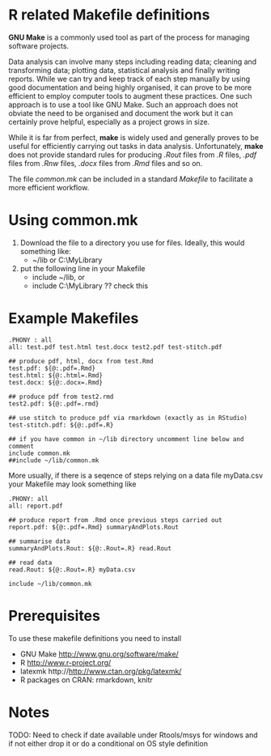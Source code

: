 R related Makefile definitions
=============

**GNU Make** is a commonly used tool as part of the process for
  managing software projects.

Data analysis can involve many steps including reading data; cleaning
and transforming data; plotting data, statistical analysis and finally
writing reports. While we can try and keep track of each step manually
by using good documentation and being highly organised, it can prove
to be more efficient to employ computer tools to augment these
practices. One such approach is to use a tool like GNU Make. Such an
approach does not obviate the need to be organised and document the
work but it can certainly prove helpful, especially as a project grows
in size.

While it is far from perfect, **make** is widely used and generally
proves to be useful for efficiently carrying out tasks in data
analysis.  Unfortunately, **make** does not provide standard rules for
producing *.Rout* files from *.R* files, *.pdf* files from *.Rnw*
files, *.docx* files from *.Rmd* files and so on.

The file *common.mk* can be included in a standard *Makefile* to
facilitate a more efficient workflow.

Using common.mk
============

1. Download the file to a directory you use for  files. Ideally,
   this would something like:
   - ~/lib or C:\MyLibrary
2. put the following line in your Makefile
   - include ~/lib, or
   - include C:\MyLibrary  ?? check this

Example Makefiles
==============

```make
.PHONY : all
all: test.pdf test.html test.docx test2.pdf test-stitch.pdf

## produce pdf, html, docx from test.Rmd
test.pdf: ${@:.pdf=.Rmd}
test.html: ${@:.html=.Rmd}
test.docx: ${@:.docx=.Rmd}

## produce pdf from test2.rmd
test2.pdf: ${@:.pdf=.rmd}

## use stitch to produce pdf via rmarkdown (exactly as in RStudio)
test-stitch.pdf: ${@:.pdf=.R}

## if you have common in ~/lib directory uncomment line below and comment
include common.mk
##include ~/lib/common.mk
```

More usually, if there is a seqence of steps relying on a data file
myData.csv your Makefile may look something like

```make
.PHONY:	all
all: report.pdf

## produce report from .Rmd once previous steps carried out
report.pdf: ${@:.pdf=.Rmd} summaryAndPlots.Rout

## summarise data
summaryAndPlots.Rout: ${@:.Rout=.R} read.Rout

## read data
read.Rout: ${@:.Rout=.R} myData.csv

include ~/lib/common.mk
```

Prerequisites
==========

To use these makefile definitions you need to install
- GNU Make  http://www.gnu.org/software/make/
- R         http://www.r-project.org/
- latexmk   http://http://www.ctan.org/pkg/latexmk/
- R packages on CRAN: rmarkdown, knitr 

Notes
=======

TODO: Need to check if date available under Rtools/msys for windows and if
not either drop it or do a conditional on OS style definition
